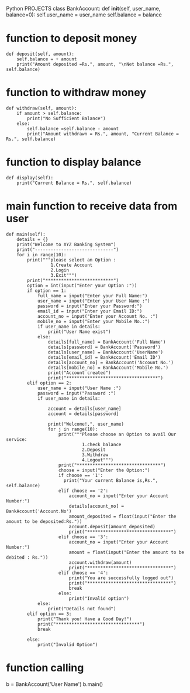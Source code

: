 Python 
PROJECTS
class BankAccount:
    def __init__(self, user_name, balance=0):
        self.user_name = user_name
        self.balance = balance
# function  to deposit money
    def deposit(self, amount):
        self.balance = + amount
        print("Amount deposited =Rs.", amount, "\nNet balance =Rs.", self.balance)
# function to  withdraw  money
    def withdraw(self, amount):
        if amount > self.balance:
            print("No Sufficient Balance")
        else:
            self.balance =self.balance - amount
            print("Amount withdrawn = Rs.", amount, "Current Balance = Rs.", self.balance)

# function to display balance
    def display(self):
        print("Current Balance = Rs.", self.balance)

# main function to receive data from user
    def main(self):
        details = {}
        print("Welcome to XYZ Banking System")
        print("------------------------------")
        for i in range(10):
            print("""please select an Option :
                     1.Create Account
                     2.Login
                     3.Exit""")
            print("**************************")
            option = int(input("Enter your Option :"))
            if option == 1:
                full_name = input("Enter your Full Name:")
                user_name = input("Enter your User Name :")
                password = input("Enter your Password:")
                email_id = input("Enter your Email ID:")
                account_no = input("Enter your Account No. :")
                mobile_no = input("Enter your Mobile No.:")
                if user_name in details:
                    print("User Name exist")
                else:
                    details[full_name] = BankAccount('Full Name')
                    details[password] = BankAccount('Password')
                    details[user_name] = BankAccount('UserName')
                    details[email_id] = BankAccount('Email ID')
                    details[account_no] = BankAccount('Account No.')
                    details[mobile_no] = BankAccount('Mobile No.')
                    print("Account created")
                    print("***********************************")
            elif option == 2:
                user_name = input("User Name :")
                password = input("Password :")
                if user_name in details:

                    account = details[user_name]
                    account = details[password]

                    print("Welcome!,", user_name)
                    for j in range(10):
                        print("""Please choose an Option to avail Our service:
                                 1.check balance
                                 2.Deposit
                                 3.Withdraw
                                 4.Logout""")
                        print("********************************")
                        choose = input("Enter the Option:")
                        if choose == '1':
                          print("Your current Balance is,Rs.", self.balance)
                        elif choose == '2':
                            account_no = input("Enter your Account Number:")
                            details[account_no] = BankAccount('Account.No')
                            amount_deposited = float(input("Enter the amount to be deposited:Rs."))
                            account.deposit(amount_deposited)
                            print("********************************")
                        elif choose == '3':
                            account_no = input("Enter your Account Number:")
                            amount = float(input("Enter the amount to be debited : Rs."))
                            account.withdraw(amount)
                            print("********************************")
                        elif choose == '4':
                            print("You are successfully logged out")
                            print("********************************")
                            break
                        else:
                            print("Invalid option")
                else:
                    print("Details not found")
            elif option == 3:
                print("Thank you! Have a Good Day!")
                print("********************************")
                break

            else:
                print("Invalid Option")
# function calling
b = BankAccount('User Name')
b.main()








